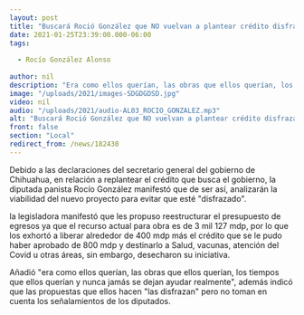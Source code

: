 ```yaml
---
layout: post
title: "Buscará Roció González que NO vuelvan a plantear crédito disfrazado para el estado "
date: 2021-01-25T23:39:00.000-06:00
tags:
  
  - Rocío González Alonso
  
author: nil
description: "Era como ellos querían, las obras que ellos querían, los tiempos que ellos querían "
image: "/uploads/2021/images-SDGDGDSD.jpg"
video: nil
audio: "/uploads/2021/audio-AL03_ROCIO_GONZALEZ.mp3"
alt: "Buscará Roció González que NO vuelvan a plantear crédito disfrazado para el estado "
front: false
section: "Local"
redirect_from: /news/182430
---
```


Debido a las declaraciones del secretario general del gobierno de Chihuahua, en relación a replantear el crédito que  busca el gobierno, la diputada panista Rocío González manifestó que de ser así, analizarán la viabilidad del nuevo proyecto para evitar que esté "disfrazado".

la legisladora  manifestó que les propuso reestructurar el presupuesto de egresos ya que el recurso actual para obra es de 3 mil 127 mdp, por lo que los exhortó a liberar alrededor de 400 mdp más el crédito que se le pudo haber aprobado de 800 mdp y destinarlo a Salud, vacunas, atención del Covid u otras áreas, sin embargo, desecharon su iniciativa.

Añadió "era como ellos querían, las obras que ellos querían, los tiempos que ellos querían y nunca jamás se dejan ayudar realmente", además indicó que las propuestas que ellos hacen "las disfrazan" pero no toman en cuenta los señalamientos de los diputados.